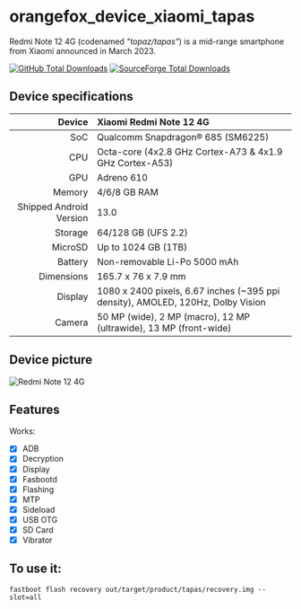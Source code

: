 # orangefox_device_xiaomi_tapas

Redmi Note 12 4G (codenamed _"topaz/tapas"_) is a mid-range smartphone from Xiaomi announced in March 2023.

[![GitHub Total Downloads](https://img.shields.io/github/downloads/chickendrop89/orangefox_device_xiaomi_tapas/total?style=social&color=white&link=https%3A%2F%2Fgithub.com%2Fchickendrop89%2Forangefox_device_xiaomi_tapas%2Freleases)](https://github.com/chickendrop89/orangefox_device_xiaomi_tapas/releases) [![SourceForge Total Downloads](https://img.shields.io/sourceforge/dt/orangefox-device-xiaomi-tapas?style=social&logo=sourceforge&logoColor=%23000000)](https://sourceforge.net/projects/orangefox-device-xiaomi-tapas/files)


## Device specifications

Device                  | Xiaomi Redmi Note 12 4G
-----------------------:|:-------------------------
SoC                     | Qualcomm Snapdragon® 685 (SM6225)
CPU                     | Octa-core (4x2.8 GHz Cortex-A73 & 4x1.9 GHz Cortex-A53)
GPU                     | Adreno 610
Memory                  | 4/6/8 GB RAM
Shipped Android Version | 13.0
Storage                 | 64/128 GB (UFS 2.2)
MicroSD                 | Up to 1024 GB (1TB)
Battery                 | Non-removable Li-Po 5000 mAh
Dimensions              | 165.7 x 76 x 7.9 mm
Display                 | 1080 x 2400 pixels, 6.67 inches (~395 ppi density), AMOLED, 120Hz, Dolby Vision
Camera                  | 50 MP (wide), 2 MP (macro), 12 MP (ultrawide), 13 MP (front-wide)

## Device picture

![Redmi Note 12 4G](https://i02.appmifile.com/224_operator_sg/10/03/2023/cdf4a7f40a92668d1c8fe2fcc5045ea8.png)

## Features

Works:

- [X] ADB
- [X] Decryption
- [X] Display
- [X] Fasbootd
- [X] Flashing
- [X] MTP
- [X] Sideload
- [X] USB OTG
- [X] SD Card
- [X] Vibrator

## To use it:

```
fastboot flash recovery out/target/product/tapas/recovery.img --slot=all
```

